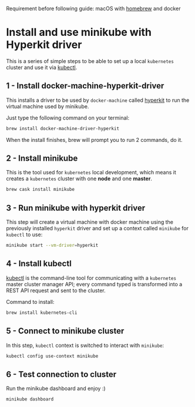 Requirement before following guide: macOS with [homebrew](https://brew.sh/) and docker

# Install and use minikube with Hyperkit driver

This is a series of simple steps to be able to set up a local `kubernetes` cluster and use it via [kubectl](https://kubernetes.io/docs/reference/kubectl/kubectl/).

## 1 - Install docker-machine-hyperkit-driver

This installs a driver to be used by `docker-machine` called [hyperkit](https://github.com/moby/hyperkit) to run the virtual machine used by minikube.

Just type the following command on your terminal:
```bash
brew install docker-machine-driver-hyperkit
```

When the install finishes, brew will prompt you to run 2 commands, do it.

## 2 - Install minikube

This is the tool used for `kubernetes` local development, which means it creates a `kubernetes` cluster with one **node** and one **master**.

```bash
brew cask install minikube
```

## 3 - Run minikube with hyperkit driver

This step will create a virtual machine with docker machine using the previously installed `hyperkit` driver and set up a context called `minikube` for `kubectl` to use:

```bash
minikube start --vm-driver=hyperkit
```

## 4 - Install kubectl

[kubectl](https://kubernetes.io/docs/reference/kubectl/kubectl/) is the command-line tool for communicating with a `kubernetes` master cluster manager API; every command typed is transformed into a REST API request and sent to the cluster.

Command to install:
```bash
brew install kubernetes-cli
```

## 5 - Connect to minikube cluster

In this step, `kubectl` context is switched to interact with `minikube`:

```bash
kubectl config use-context minikube
```

## 6 - Test connection to cluster

Run the minikube dashboard and enjoy :)

```bash
minikube dashboard
```